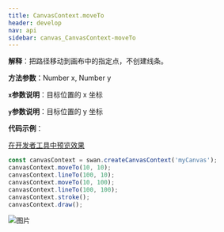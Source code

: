 ```yaml
---
title: CanvasContext.moveTo
header: develop
nav: api
sidebar: canvas_CanvasContext-moveTo
---
```


 


**解释**：把路径移动到画布中的指定点，不创建线条。

**方法参数**：Number x, Number y

**`x`参数说明**：目标位置的 x 坐标

**`y`参数说明**：目标位置的 y 坐标


**代码示例**：

<a href="swanide://fragment/7026a462f0cedf609a81733d28cb5fd11573723438564" title="在开发者工具中预览效果" target="_self">在开发者工具中预览效果</a>

```js
const canvasContext = swan.createCanvasContext('myCanvas');
canvasContext.moveTo(10, 10);
canvasContext.lineTo(100, 10);
canvasContext.moveTo(10, 100);
canvasContext.lineTo(100, 100);
canvasContext.stroke();
canvasContext.draw();
```

![图片](../../../../img/api/canvas/moveTo.png)

